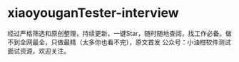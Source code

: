 # xiaoyouganTester-interview
经过严格筛选和原创整理，持续更新，一键Star，随时随地查阅，找工作必备。做不到全网最全，只做最精（太多你也看不完），原文首发 公众号：小油柑软件测试面试资源，欢迎关注。
